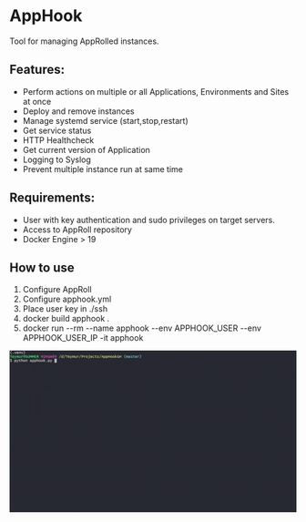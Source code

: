 # AppHook
Tool for managing AppRolled instances.

## Features:
* Perform actions on multiple or all Applications, Environments and Sites at once
* Deploy and remove instances
* Manage systemd service (start,stop,restart)
* Get service status
* HTTP Healthcheck
* Get current version of Application
* Logging to Syslog
* Prevent multiple instance run at same time

## Requirements:
* User with key authentication and sudo privileges on target servers.
* Access to AppRoll repository
* Docker Engine > 19
 
## How to use

1. Configure AppRoll
2. Configure apphook.yml
2. Place user key in ./ssh
3. docker build apphook .
4. docker run --rm --name apphook --env APPHOOK_USER --env APPHOOK_USER_IP -it apphook

![Alt Text](./.static/apphook.gif)
